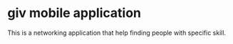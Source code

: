 # giv mobile application
This is a networking application that help finding people with specific skill.
